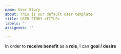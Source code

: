 ```yaml
---
name: User Story
about: This is our default user template
title: USER STORY <TITLE>
labels: ''
assignees: ''

---
```


In order to **receive benefit** as a **role**, I can **goal / desire**
